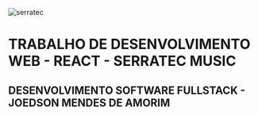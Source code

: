 ![serratec](https://github.com/joe-higashii/space-invaders-app/assets/129689531/00af72d8-daba-48fb-85b5-785ab362a4fd)

# TRABALHO DE DESENVOLVIMENTO WEB - REACT - SERRATEC MUSIC

## DESENVOLVIMENTO SOFTWARE FULLSTACK - JOEDSON MENDES DE AMORIM